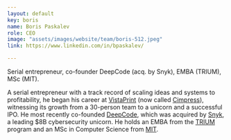 ```yaml
---
layout: default
key: boris
name: Boris Paskalev
role: CEO
image: "assets/images/website/team/boris-512.jpeg"
link: https://www.linkedin.com/in/bpaskalev/

---
```

<p class="shotdis">Serial entrepreneur, co-founder DeepCode (acq. by Snyk), EMBA (TRIUM), MSc (MIT).</p>
<p>A serial entrepreneur with a track record of scaling ideas and systems to profitability, he began his career at <a target="_blank" href="https://www.vistaprint.com/">VistaPrint</a> (now called <a target="_blank" href="https://cimpress.com/">Cimpress</a>), witnessing its growth from a 30-person team to a unicorn and a successful IPO. He most recently co-founded <a target="_blank" href="https://www.linkedin.com/company/deepcodeai/">DeepCode</a>, which was acquired by <a target="_blank" href="https://snyk.io/">Snyk</a>, a leading $8B cybersecurity unicorn. He holds an EMBA from the <a target="_blank" href="https://www.triumemba.org/">TRIUM</a> program and an MSc in Computer Science from <a target="_blank" href="https://www.mit.edu/">MIT</a>.</p>